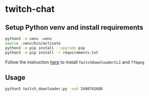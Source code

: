 # twitch-chat

## Setup Python venv and install requirements
```bash
python3 -m venv .venv
source .venv/bin/activate
python3 -m pip install --upgrade pip
python3 -m pip install -r requirements.txt
```

Follow the instruction [here](https://github.com/lay295/TwitchDownloader?tab=readme-ov-file#macos--getting-started) to install `TwitchDownloaderCLI` and `ffmpeg`

## Usage
```bash
python3 twitch_downloader.py -vod 2490741688
```